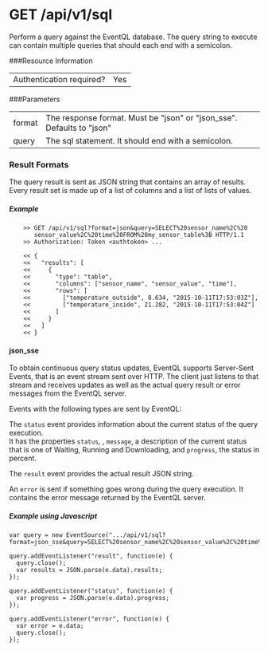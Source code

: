 GET /api/v1/sql
=======================

Perform a query against the EventQL database. The query string to execute can contain multiple
queries that should each end with a semicolon.


###Resource Information
<table class='http_api'>
  <tr>
    <td>Authentication required?</td>
    <td>Yes</td>
  </tr>
</table>

###Parameters
<table class='http_api'>
  <tr>
    <td>format</td>
    <td>The response format. Must be "json" or "json_sse". Defaults to "json"</td>
  </tr>
  <tr>
    <td>query</td>
    <td>The sql statement. It should end with a semicolon.</td>
  </tr>
</table>

### Result Formats
The query result is sent as JSON string that contains an array of results.
Every result set is made up of a list of columns and a list of lists of values.


##### Example

        >> GET /api/v1/sql?format=json&query=SELECT%20sensor_name%2C%20
           sensor_value%2C%20time%20FROM%20my_sensor_table%3B HTTP/1.1
        >> Authorization: Token <authtoken> ...

        << {
        <<   "results": [
        <<     {
        <<       "type": "table",
        <<       "columns": ["sensor_name", "sensor_value", "time"],
        <<       "rows": [
        <<         ["temperature_outside", 8.634, "2015-10-11T17:53:03Z"],
        <<         ["temperature_inside", 21.282, "2015-10-11T17:53:04Z"]
        <<       ]
        <<     }
        <<   ]
        << }

#### json_sse
To obtain continuous query status updates, EventQL supports Server-Sent Events, that is an event stream sent over HTTP.
The client just listens to that stream and receives updates as well as the actual query result or error messages from the EventQL server.

Events with the following types are sent by EventQL:

The `status` event provides information about the current status of the query execution. <br>
It has the properties `status`, , `message`, a description of the current status that is one of Waiting, Running and Downloading, and `progress`, the status in percent.

The `result` event provides the actual result JSON string.

An `error` is sent if something goes wrong during the query execution. It contains the error message returned by the EventQL server.

##### Example using Javascript

    var query = new EventSource(".../api/v1/sql?format=json_sse&query=SELECT%20sensor_name%2C%20sensor_value%2C%20time%20FROM%20my_sensor_table%3B");

    query.addEventListener("result", function(e) {
      query.close();
      var results = JSON.parse(e.data).results;
    });

    query.addEventListener("status", function(e) {
      var progress = JSON.parse(e.data).progress;
    });

    query.addEventListener("error", function(e) {
      var error = e.data;
      query.close();
    });
